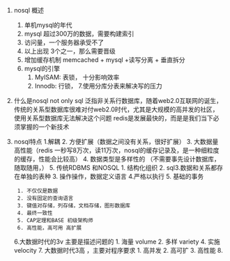 1. nosql 概述
    1. 单机mysql的年代
    2. mysql 超过300万的数据，需要构建索引
    3. 访问量，一个服务器承受不了
    4. 以上出现 3个之一，那么需要晋级
    5. 增加缓存机制 memcached + mysql +读写分离 + 垂直拆分
    6. mysql的引擎
        1. MyISAM: 表锁， 十分影响效率
        2. Innodb: 行锁，
    7.使用分库分表来解决写的压力

2. 什么是nosql
    not only sql
    泛指非关系行数据库，随着web2.0互联网的诞生，传统的关系型数据库很难对付web2.0时代，尤其是大规模的高并发的社区，使用关系型数据库无法解决这个问题
    redis是发展最快的，而是是我们当下必须掌握的一个新技术

3. nosql特点
    1.解耦
    2. 方便扩展（数据之间没有关系，很好扩展）
    3. 大数据量高性能（redis 一秒写8万次，读11万次，nosql的缓存记录及，是一种细粒度的缓存，性能会比较高）
    4. 数据类型是多样性的 （不需要事先设计数据库，随取随用，）
    5. 传统RDBMS 和NOSQL
        1. 结构化组织
        2. sql3.数据和关系都存在单独的表种
        3. 操作操作，数据定义语言
        4.严格以执行
        5. 基础的事务

        1. 不仅仅是数据
        2. 没有固定的查询语言
        3. 键值对存储，列存储，文档存储，图形数据库
        4. 最终一致性
        5. CAP定理和BASE 初级架构师
        6. 高性能，高可用 高扩展

    6.大数据时代的3v 主要是描述问题的
        1. 海量 volume
        2. 多样 variety
        4. 实施 velocity
    7. 大数据时代3高 ，主要对程序要求
        1. 高并发
        2. 高可扩
        3. 高性能
    8.

